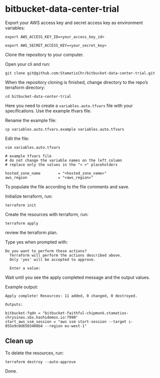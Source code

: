 # bitbucket-data-center-trial

Export your AWS access key and secret access key as environment variables:
```
export AWS_ACCESS_KEY_ID=<your_access_key_id>
```

```
export AWS_SECRET_ACCESS_KEY=<your_secret_key>
```


Clone the repository to your computer.

Open your cli and run:
```
git clone git@github.com:StamatisChr/bitbucket-data-center-trial.git
```


When the repository cloning is finished, change directory to the repo’s terraform directory:
```
cd bitbucket-data-center-trial
```

Here you need to create a `variables.auto.tfvars` file with your specifications. Use the example tfvars file.

Rename the example file:
```
cp variables.auto.tfvars.example variables.auto.tfvars
```
Edit the file:
```
vim variables.auto.tfvars
```

```
# example tfvars file
# do not change the variable names on the left column
# replace only the values in the "< >" placeholders

hosted_zone_name        = "<hosted_zone_name>"
aws_region              = "<aws_region>"
```


To populate the file according to the file comments and save.

Initialize terraform, run:
```
terraform init
```

Create the resources with terraform, run:
```
terraform apply
```
review the terraform plan.

Type yes when prompted with:
```
Do you want to perform these actions?
  Terraform will perform the actions described above.
  Only 'yes' will be accepted to approve.

  Enter a value: 
```
Wait until you see the apply completed message and the output values. 

Example output:
```
Apply complete! Resources: 11 added, 0 changed, 0 destroyed.

Outputs:

bitbucket-fqdn = "bitbucket-faithful-chipmunk.stamatios-chrysinas.sbx.hashidemos.io:7990"
start_aws_ssm_session = "aws ssm start-session --target i-055e9c0d6503400b4 --region eu-west-1"
```

## Clean up

To delete the resources, run:
```
terraform destroy --auto-approve
```

Done.